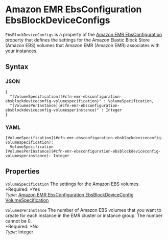 # Amazon EMR EbsConfiguration EbsBlockDeviceConfigs<a name="aws-properties-emr-ebsconfiguration-ebsblockdeviceconfig"></a>

`EbsBlockDeviceConfigs` is a property of the [Amazon EMR EbsConfiguration](aws-properties-emr-ebsconfiguration.md) property that defines the settings for the Amazon Elastic Block Store \(Amazon EBS\) volumes that Amazon EMR \(Amazon EMR\) associates with your instances\.

## Syntax<a name="w3ab2c21c14d983b5"></a>

### JSON<a name="aws-properties-emr-ebsconfiguration-ebsblockdeviceconfig-syntax.json"></a>

```
{
  "[VolumeSpecification](#cfn-emr-ebsconfiguration-ebsblockdeviceconfig-volumespecification)" : VolumeSpecification,
  "[VolumesPerInstance](#cfn-emr-ebsconfiguration-ebsblockdeviceconfig-volumesperinstance)" : Integer
}
```

### YAML<a name="aws-properties-emr-ebsconfiguration-ebsblockdeviceconfig-syntax.yaml"></a>

```
[VolumeSpecification](#cfn-emr-ebsconfiguration-ebsblockdeviceconfig-volumespecification):
  VolumeSpecification
[VolumesPerInstance](#cfn-emr-ebsconfiguration-ebsblockdeviceconfig-volumesperinstance): Integer
```

## Properties<a name="w3ab2c21c14d983b7"></a>

`VolumeSpecification`  <a name="cfn-emr-ebsconfiguration-ebsblockdeviceconfig-volumespecification"></a>
The settings for the Amazon EBS volumes\.  
*Required: *Yes  
*Type*: [Amazon EMR EbsConfiguration EbsBlockDeviceConfig VolumeSpecification](aws-properties-emr-ebsconfiguration-ebsblockdeviceconfig-volumespecification.md)

`VolumesPerInstance`  <a name="cfn-emr-ebsconfiguration-ebsblockdeviceconfig-volumesperinstance"></a>
The number of Amazon EBS volumes that you want to create for each instance in the EMR cluster or instance group\. The number cannot be 0\.  
*Required: *No  
*Type*: Integer